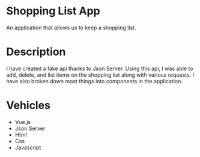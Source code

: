 # Shopping List App
An application that allows us to keep a shopping list.

# Description
I have created a fake api thanks to Json Server. Using this api, I was able to add, delete, and list items on the shopping list along with various requests. I have also broken down most things into components in the application. 

# Vehicles
- Vue.js
- Json Server
- Html
- Css
- Javascript
